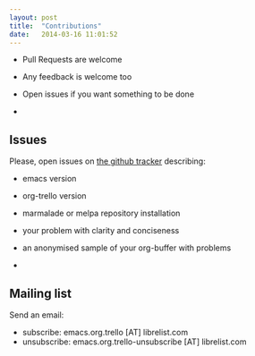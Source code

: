 ```yaml
---
layout: post
title:  "Contributions"
date:   2014-03-16 11:01:52
---
```


- Pull Requests are welcome
- Any feedback is welcome too
- Open issues if you want something to be done

-

## Issues

Please, open issues on [the github tracker](https://github.com/org-trello/org-trello/issues?state=open) describing:

- emacs version
- org-trello version
- marmalade or melpa repository installation
- your problem with clarity and conciseness
- an anonymised sample of your org-buffer with problems

-

## Mailing list

Send an email:

- subscribe: emacs.org.trello [AT] librelist.com
- unsubscribe: emacs.org.trello-unsubscribe [AT] librelist.com
